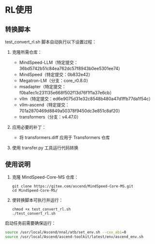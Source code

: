 # RL使用

## 转换脚本

test_convert_rl.sh 脚本自动执行以下设置过程：

1. 克隆所需仓库：
   - MindSpeed-LLM（特定提交：36bd5742b51c84ea762dc57f8943b0ee5301ee74）
   - MindSpeed（特定提交：0b832e42）
   - Megatron-LM（分支：core_r0.8.0）
   - msadapter（特定提交：f0ba1ec1c231135e668f502f13d76f1f1a37e6cb）
   - vllm（特定提交：ed6e9075d31e32c8548b480a47d1ffb77da1f54c）
   - vllm-ascend（特定提交：701a2870469d8849a50378f9450dc3e851c8af20）
   - transformers（分支：v4.47.0）

2. 应用必要的补丁：
   - 将 transformers.diff 应用于 Transformers 仓库

3. 使用 transfer.py 工具运行代码转换

## 使用说明

1. 克隆 MindSpeed-Core-MS 仓库：

   ```shell
   git clone https://gitee.com/ascend/MindSpeed-Core-MS.git
   cd MindSpeed-Core-MS/
   ```

2. 使转换脚本可执行并运行：

   ```shell
   chmod +x test_convert_rl.sh
   ./test_convert_rl.sh
   ```

启动任务前需要确保运行：

```bash
source /usr/local/Ascend/nnal/atb/set_env.sh --cxx_abi=0
source /usr/local/Ascend/ascend-toolkit/latest/env/ascend_env.sh
```